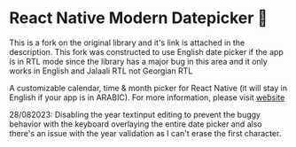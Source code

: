 # React Native Modern Datepicker 📆

This is a fork on the original library and it's link is attached in the description. This fork was constructed to use English date picker if the app is in RTL mode since the library has a major bug in this area and it only works in English and Jalaali RTL not Georgian RTL

A customizable calendar, time & month picker for React Native (it will stay in English if your app is in ARABIC). For more information, please visit [website](https://hosseinshabani.github.io/react-native-modern-datepicker)

28/082023: Disabling the year textinput editing to prevent the buggy behavior with the keyboard overlaying the entire date picker and also there's an issue with the year validation as I can't erase the first character.

